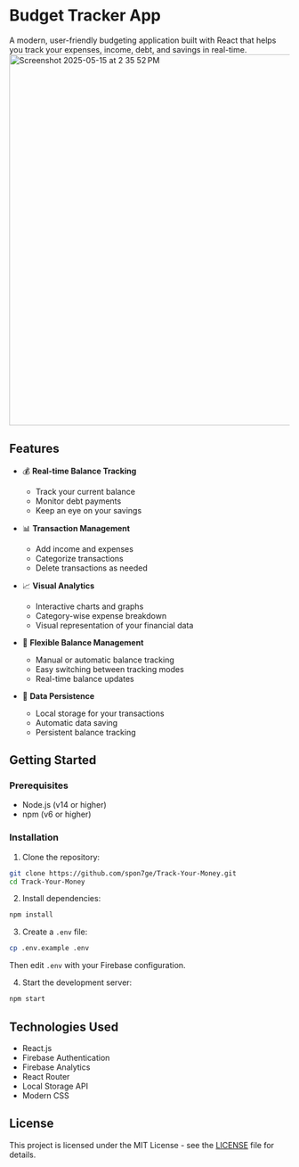 # Budget Tracker App

A modern, user-friendly budgeting application built with React that helps you track your expenses, income, debt, and savings in real-time.
<img width="666" alt="Screenshot 2025-05-15 at 2 35 52 PM" src="https://github.com/user-attachments/assets/277e5b10-ba2a-4ef4-aa02-d388693227a7" />

## Features

- 💰 **Real-time Balance Tracking**

  - Track your current balance
  - Monitor debt payments
  - Keep an eye on your savings

- 📊 **Transaction Management**

  - Add income and expenses
  - Categorize transactions
  - Delete transactions as needed

- 📈 **Visual Analytics**

  - Interactive charts and graphs
  - Category-wise expense breakdown
  - Visual representation of your financial data

- 🔄 **Flexible Balance Management**

  - Manual or automatic balance tracking
  - Easy switching between tracking modes
  - Real-time balance updates

- 💾 **Data Persistence**
  - Local storage for your transactions
  - Automatic data saving
  - Persistent balance tracking

## Getting Started

### Prerequisites

- Node.js (v14 or higher)
- npm (v6 or higher)

### Installation

1. Clone the repository:

```bash
git clone https://github.com/spon7ge/Track-Your-Money.git
cd Track-Your-Money
```

2. Install dependencies:

```bash
npm install
```

3. Create a `.env` file:

```bash
cp .env.example .env
```

Then edit `.env` with your Firebase configuration.

4. Start the development server:

```bash
npm start
```

## Technologies Used

- React.js
- Firebase Authentication
- Firebase Analytics
- React Router
- Local Storage API
- Modern CSS

## License

This project is licensed under the MIT License - see the [LICENSE](LICENSE) file for details.
